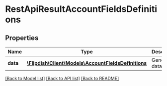 # RestApiResultAccountFieldsDefinitions

## Properties
Name | Type | Description | Notes
------------ | ------------- | ------------- | -------------
**data** | [**\Flipdish\\Client\Models\AccountFieldsDefinitions**](AccountFieldsDefinitions.md) | Generic data object. | 

[[Back to Model list]](../README.md#documentation-for-models) [[Back to API list]](../README.md#documentation-for-api-endpoints) [[Back to README]](../README.md)


